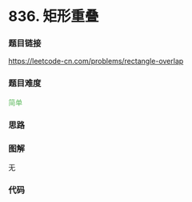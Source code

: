 # 836. 矩形重叠

### 题目链接

https://leetcode-cn.com/problems/rectangle-overlap

### 题目难度

<font color=#5CB85C>简单</font>

### 思路



### 图解

无

### 代码

```python
```